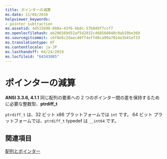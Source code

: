 ```yaml
---
title: ポインターの減算
ms.date: 11/04/2016
helpviewer_keywords:
- pointer subtraction
ms.assetid: 4d515690-088a-43f6-bb8c-57b849f7ccf7
ms.openlocfilehash: eb206569d52af5d2832c468568840c9ab19be369
ms.sourcegitcommit: c6f8e6c2daec40ff4effd8ca99a7014a3b41ef33
ms.translationtype: HT
ms.contentlocale: ja-JP
ms.lasthandoff: 04/24/2019
ms.locfileid: "64343085"
---
```

# <a name="pointer-subtraction"></a>ポインターの減算

**ANSI 3.3.6, 4.1.1** 同じ配列の要素への 2 つのポインター間の差を保持するために必要な整数型、**ptrdiff_t**

`ptrdiff_t` は、32 ビット x86 プラットフォームでは `int` です。 64 ビット プラットフォームでは、`ptrdiff_t` typedef は `__int64` です。

## <a name="see-also"></a>関連項目

[配列とポインター](../c-language/arrays-and-pointers.md)
